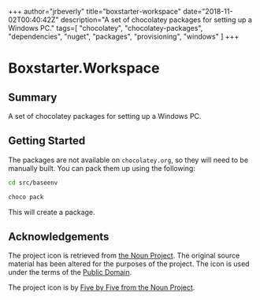 +++
author="jrbeverly"
title="boxstarter-workspace"
date="2018-11-02T00:40:42Z"
description="A set of chocolatey packages for setting up a Windows PC."
tags=[
  "chocolatey",
  "chocolatey-packages",
  "dependencies",
  "nuget",
  "packages",
  "provisioning",
  "windows"
]
+++

# Boxstarter.Workspace

## Summary

A set of chocolatey packages for setting up a Windows PC.

## Getting Started

The packages are not available on `chocolatey.org`, so they will need to be manually built. You can pack them up using the following:

```bash
cd src/baseenv

choco pack
```

This will create a package.

## Acknowledgements

The project icon is retrieved from [the Noun Project](docs/icon/icon.json). The original source material has been altered for the purposes of the project. The icon is used under the terms of the [Public Domain](https://creativecommons.org/publicdomain/zero/1.0/).

The project icon is by [Five by Five from the Noun Project](https://thenounproject.com/term/startup/38246/).
